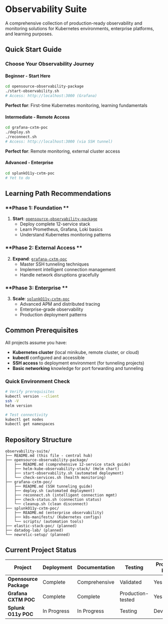 # Observability Suite

A comprehensive collection of production-ready observability and monitoring solutions for Kubernetes environments, enterprise platforms, and learning purposes.

## Quick Start Guide

### Choose Your Observability Journey

#### **Beginner - Start Here**
```bash
cd opensource-observability-package
./start-observability.sh
# Access: http://localhost:3000 (Grafana)
```
**Perfect for**: First-time Kubernetes monitoring, learning fundamentals

#### **Intermediate - Remote Access**
```bash
cd grafana-cxtm-poc
./deploy.sh
./reconnect.sh
# Access: http://localhost:3000 (via SSH tunnel)
```
**Perfect for**: Remote monitoring, external cluster access

#### **Advanced - Enterprise**
```bash
cd splunkO11y-cxtm-poc
# Yet to do 
```

## Learning Path Recommendations

### **Phase 1: Foundation **
1. **Start**: [`opensource-observability-package`](./opensource-observability-package/)
   - Deploy complete 12-service stack
   - Learn Prometheus, Grafana, Loki basics
   - Understand Kubernetes monitoring patterns

### **Phase 2: External Access **
2. **Expand**: [`grafana-cxtm-poc`](./grafana-cxtm-poc/)
   - Master SSH tunneling techniques
   - Implement intelligent connection management
   - Handle network disruptions gracefully

### **Phase 3: Enterprise **
3. **Scale**: [`splunkO11y-cxtm-poc`](./splunkO11y-cxtm-poc/)
   - Advanced APM and distributed tracing
   - Enterprise-grade observability
   - Production deployment patterns


## Common Prerequisites

All projects assume you have:
- **Kubernetes cluster** (local minikube, remote cluster, or cloud)
- **kubectl** configured and accessible
- **SSH access** to deployment environment (for tunneling projects)
- **Basic networking** knowledge for port forwarding and tunneling

### **Quick Environment Check**
```bash
# Verify prerequisites
kubectl version --client
ssh -V
helm version

# Test connectivity
kubectl get nodes
kubectl get namespaces
```

## Repository Structure

```
observability-suite/
├── README.md (this file - central hub)
├── opensource-observability-package/
│   ├── README.md (comprehensive 12-service stack guide)
│   ├── helm-kube-observability-stack/ (Helm chart)
│   ├── start-observability.sh (automated deployment)
│   └── check-services.sh (health monitoring)
├── grafana-cxtm-poc/
│   ├── README.md (SSH tunneling guide)  
│   ├── deploy.sh (automated deployment)
│   ├── reconnect.sh (intelligent connection mgmt)
│   ├── check-status.sh (connection status)
│   └── cleanup.sh (clean disconnect)
├── splunkO11y-cxtm-poc/
│   ├── README.md (enterprise observability)
│   ├── k8s-manifests/ (Kubernetes configs)
│   └── scripts/ (automation tools)
├── elastic-stack-poc/ (planned)
├── datadog-lab/ (planned)
└── newrelic-setup/ (planned)
```

## Current Project Status

| Project | Deployment | Documentation | Testing | Production Ready |
|---------|------------|---------------|---------|------------------|
| **Opensource Package** | Complete | Comprehensive | Validated | Yes |
| **Grafana CXTM POC** | Complete | Complete | Production-tested | Yes |
| **Splunk O11y POC** | In Progress | In Progress | Testing | Development |

